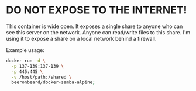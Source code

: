 # DO NOT EXPOSE TO THE INTERNET!

This container is wide open. It exposes a single share to anyone who can see this server on the network. Anyone can read/write files to this share. I'm using it to expose a share on a local network behind a firewall.

Example usage:
```bash
docker run -d \
  -p 137-139:137-139 \
  -p 445:445 \
  -v /host/path:/shared \
  beeronbeard/docker-samba-alpine;
```
